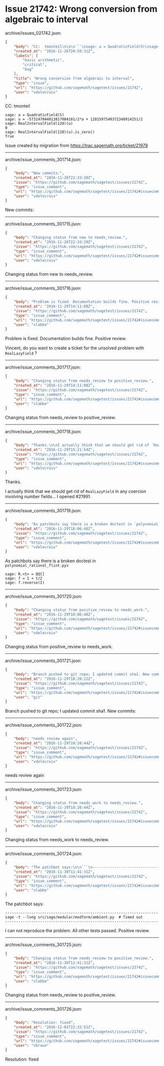 # Issue 21742: Wrong conversion from algebraic to interval

archive/issues_021742.json:
```json
{
    "body": "CC:  tmonteil\n\n\n```\nsage: a = QuadraticField(5)\nsage: u = -573147844013817084101/2*a + 1281597540372340914251/2\nsage: RealIntervalField(128)(u)\n0\nsage: RealIntervalField(128)(u).is_zero()\nTrue\n```\n\n\nIssue created by migration from https://trac.sagemath.org/ticket/21979\n\n",
    "created_at": "2016-11-26T20:50:31Z",
    "labels": [
        "basic arithmetic",
        "critical",
        "bug"
    ],
    "title": "Wrong conversion from algebraic to interval",
    "type": "issue",
    "url": "https://github.com/sagemath/sagetest/issues/21742",
    "user": "vdelecroix"
}
```
CC:  tmonteil


```
sage: a = QuadraticField(5)
sage: u = -573147844013817084101/2*a + 1281597540372340914251/2
sage: RealIntervalField(128)(u)
0
sage: RealIntervalField(128)(u).is_zero()
True
```


Issue created by migration from https://trac.sagemath.org/ticket/21979





---

archive/issue_comments_301714.json:
```json
{
    "body": "New commits:",
    "created_at": "2016-11-26T22:33:20Z",
    "issue": "https://github.com/sagemath/sagetest/issues/21742",
    "type": "issue_comment",
    "url": "https://github.com/sagemath/sagetest/issues/21742#issuecomment-301714",
    "user": "vdelecroix"
}
```

New commits:



---

archive/issue_comments_301715.json:
```json
{
    "body": "Changing status from new to needs_review.",
    "created_at": "2016-11-26T22:33:29Z",
    "issue": "https://github.com/sagemath/sagetest/issues/21742",
    "type": "issue_comment",
    "url": "https://github.com/sagemath/sagetest/issues/21742#issuecomment-301715",
    "user": "vdelecroix"
}
```

Changing status from new to needs_review.



---

archive/issue_comments_301716.json:
```json
{
    "body": "Problem is fixed. Documentation builds fine. Positive review.\n\nVincent, do you want to create a ticket for the unsolved problem with `RealLazyField` ?",
    "created_at": "2016-11-29T14:11:08Z",
    "issue": "https://github.com/sagemath/sagetest/issues/21742",
    "type": "issue_comment",
    "url": "https://github.com/sagemath/sagetest/issues/21742#issuecomment-301716",
    "user": "slabbe"
}
```

Problem is fixed. Documentation builds fine. Positive review.

Vincent, do you want to create a ticket for the unsolved problem with `RealLazyField` ?



---

archive/issue_comments_301717.json:
```json
{
    "body": "Changing status from needs_review to positive_review.",
    "created_at": "2016-11-29T14:11:08Z",
    "issue": "https://github.com/sagemath/sagetest/issues/21742",
    "type": "issue_comment",
    "url": "https://github.com/sagemath/sagetest/issues/21742#issuecomment-301717",
    "user": "slabbe"
}
```

Changing status from needs_review to positive_review.



---

archive/issue_comments_301718.json:
```json
{
    "body": "Thanks.\n\nI actually think that we should get rid of `RealLazyField` in any coercion involving number fields... I opened #21991.",
    "created_at": "2016-11-29T15:21:54Z",
    "issue": "https://github.com/sagemath/sagetest/issues/21742",
    "type": "issue_comment",
    "url": "https://github.com/sagemath/sagetest/issues/21742#issuecomment-301718",
    "user": "vdelecroix"
}
```

Thanks.

I actually think that we should get rid of `RealLazyField` in any coercion involving number fields... I opened #21991.



---

archive/issue_comments_301719.json:
```json
{
    "body": "As patchbots say there is a broken doctest in `polynomial_rational_flint.pyx`\n\n```\nsage: R.<t> = QQ[]\nsage: f = 1 + t/2\nsage: f.reverse(I)\n```\n",
    "created_at": "2016-11-29T18:06:48Z",
    "issue": "https://github.com/sagemath/sagetest/issues/21742",
    "type": "issue_comment",
    "url": "https://github.com/sagemath/sagetest/issues/21742#issuecomment-301719",
    "user": "vdelecroix"
}
```

As patchbots say there is a broken doctest in `polynomial_rational_flint.pyx`

```
sage: R.<t> = QQ[]
sage: f = 1 + t/2
sage: f.reverse(I)
```




---

archive/issue_comments_301720.json:
```json
{
    "body": "Changing status from positive_review to needs_work.",
    "created_at": "2016-11-29T18:06:48Z",
    "issue": "https://github.com/sagemath/sagetest/issues/21742",
    "type": "issue_comment",
    "url": "https://github.com/sagemath/sagetest/issues/21742#issuecomment-301720",
    "user": "vdelecroix"
}
```

Changing status from positive_review to needs_work.



---

archive/issue_comments_301721.json:
```json
{
    "body": "Branch pushed to git repo; I updated commit sha1. New commits:",
    "created_at": "2016-11-29T18:28:22Z",
    "issue": "https://github.com/sagemath/sagetest/issues/21742",
    "type": "issue_comment",
    "url": "https://github.com/sagemath/sagetest/issues/21742#issuecomment-301721",
    "user": "git"
}
```

Branch pushed to git repo; I updated commit sha1. New commits:



---

archive/issue_comments_301722.json:
```json
{
    "body": "needs review again",
    "created_at": "2016-11-29T18:28:44Z",
    "issue": "https://github.com/sagemath/sagetest/issues/21742",
    "type": "issue_comment",
    "url": "https://github.com/sagemath/sagetest/issues/21742#issuecomment-301722",
    "user": "vdelecroix"
}
```

needs review again



---

archive/issue_comments_301723.json:
```json
{
    "body": "Changing status from needs_work to needs_review.",
    "created_at": "2016-11-29T18:28:44Z",
    "issue": "https://github.com/sagemath/sagetest/issues/21742",
    "type": "issue_comment",
    "url": "https://github.com/sagemath/sagetest/issues/21742#issuecomment-301723",
    "user": "vdelecroix"
}
```

Changing status from needs_work to needs_review.



---

archive/issue_comments_301724.json:
```json
{
    "body": "The patchbot says:\n\n```\n----------------------------------------------------------------------\nsage -t --long src/sage/modular/modform/ambient.py  # Timed out\n----------------------------------------------------------------------\n```\n\nI can not reproduce the problem. All other tests passed. Positive review.",
    "created_at": "2016-11-30T11:41:31Z",
    "issue": "https://github.com/sagemath/sagetest/issues/21742",
    "type": "issue_comment",
    "url": "https://github.com/sagemath/sagetest/issues/21742#issuecomment-301724",
    "user": "slabbe"
}
```

The patchbot says:

```
----------------------------------------------------------------------
sage -t --long src/sage/modular/modform/ambient.py  # Timed out
----------------------------------------------------------------------
```

I can not reproduce the problem. All other tests passed. Positive review.



---

archive/issue_comments_301725.json:
```json
{
    "body": "Changing status from needs_review to positive_review.",
    "created_at": "2016-11-30T11:41:31Z",
    "issue": "https://github.com/sagemath/sagetest/issues/21742",
    "type": "issue_comment",
    "url": "https://github.com/sagemath/sagetest/issues/21742#issuecomment-301725",
    "user": "slabbe"
}
```

Changing status from needs_review to positive_review.



---

archive/issue_comments_301726.json:
```json
{
    "body": "Resolution: fixed",
    "created_at": "2016-12-01T22:32:51Z",
    "issue": "https://github.com/sagemath/sagetest/issues/21742",
    "type": "issue_comment",
    "url": "https://github.com/sagemath/sagetest/issues/21742#issuecomment-301726",
    "user": "vbraun"
}
```

Resolution: fixed
